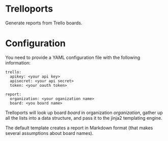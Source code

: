 Trelloports
===========

Generate reports from Trello boards.

Configuration
=============

You need to provide a YAML configuration file with the following
information:

    trello:
      apikey: <your api key>
      apisecret: <your api secret>
      token: <your oauth token>

    report:
      organization: <your oganization name>
      board: <you board name>

Trelloports will look up board *board* in organization *organization*,
gather up all the lists into a data structure, and pass it to the
jinja2 templating engine.

The default template creates a report in Markdown format (that makes
several assumptions about board names).


